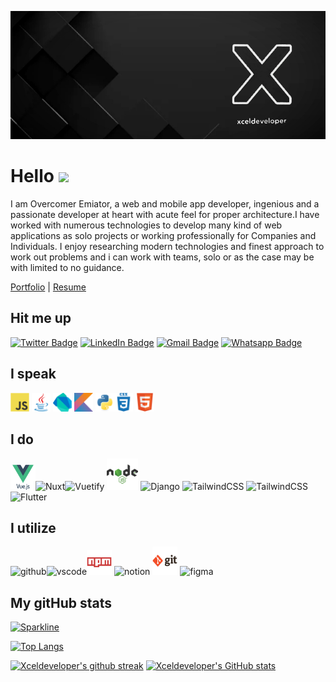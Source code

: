 [![Xceldeveloper's GitHub Banner](./assets/images/xceldeveloper-cover.jpg)](https://xceldeveloper.com)



# Hello <img src="https://raw.githubusercontent.com/MartinHeinz/MartinHeinz/master/wave.gif" width="30px">
I am Overcomer Emiator, a web and mobile app developer, ingenious and a passionate developer at heart with acute feel for proper architecture.I have worked with numerous technologies to develop many kind of web applications as solo projects or working professionally for Companies and Individuals. I enjoy researching modern technologies and finest approach to work out problems and i can work with teams, solo or as the case may be with limited to no guidance.


[Portfolio](https://xceldeveloper.com) | [Resume](https://my.indeed.com/p/overcomere-my85kbn)




## Hit me up [ ](#welcome-badges-4-readmemd-profile)
[![Twitter Badge](https://img.shields.io/badge/Twitter-1DA1F2?style=for-the-badge&logo=twitter&logoColor=white)](https://twitter.com/xceldeveloper)
[![LinkedIn Badge](https://img.shields.io/badge/LinkedIn-0077B5?style=for-the-badge&logo=linkedin&logoColor=white)](https://linkedin.com/in/overcomer-emiator-5573141b2/)
[![Gmail Badge](https://img.shields.io/badge/Gmail-D14836?style=for-the-badge&logo=gmail&logoColor=white)](mailto:xceldeveloper@gmail.com)
[![Whatsapp Badge](https://img.shields.io/badge/WhatsApp-25D366?style=for-the-badge&logo=whatsapp&logoColor=white)](https://wa.me/2348158696460)




## I speak
 <img src="https://github.com/devicons/devicon/blob/master/icons/javascript/javascript-original.svg" alt="JavaScript" width="30" height="30"/> <img  src="https://github.com/devicons/devicon/blob/master/icons/java/java-original.svg" alt="Java" width="30" height="30"/> <img  src="https://github.com/devicons/devicon/blob/master/icons/dart/dart-original.svg" alt="Dart" width="30" height="30"/> <img  src="https://github.com/devicons/devicon/blob/master/icons/kotlin/kotlin-original.svg" alt="Kotlin" width="30" height="30"/> <img  src="https://github.com/devicons/devicon/blob/master/icons/python/python-original.svg" alt="python" width="30" height="30"/><img  src="https://github.com/devicons/devicon/blob/master/icons/css3/css3-plain-wordmark.svg" alt="CSS" width="30" height="30" />
 <img src="https://github.com/devicons/devicon/blob/master/icons/html5/html5-original.svg" alt="HTML" width="30" height="30"/>







##  I do
<img src="https://github.com/devicons/devicon/blob/master/icons/vuejs/vuejs-original-wordmark.svg" alt="VueJS" width="40" height="40"/><img src="https://nuxtjs.org/logos/nuxtjs-typo.svg" alt="Nuxt" width="90" height="40"/><img src="https://cdn.worldvectorlogo.com/logos/vuetify.svg" alt="Vuetify" width="30" height="30"/> <img 
src="https://github.com/devicons/devicon/blob/master/icons/nodejs/nodejs-original-wordmark.svg" alt="NodeJS" width="50" height="50"/> <img 
src="https://cdn.worldvectorlogo.com/logos/django.svg" alt="Django" width="30" height="30"/>
<img src="https://cdn.worldvectorlogo.com/logos/tailwindcss.svg" alt="TailwindCSS" width="30" height="30"/> 
<img src="https://cdn.worldvectorlogo.com/logos/sass-1.svg" alt="TailwindCSS" width="30" height="30"/> 
<img src="https://cdn.worldvectorlogo.com/logos/flutter-logo.svg" alt="Flutter" width="20" height="20"/> 
 




## I utilize
<img src="https://cdn.worldvectorlogo.com/logos/github-icon-1.svg" alt="github" width="30" height="30"/><img
src="https://cdn.worldvectorlogo.com/logos/visual-studio-code-1.svg" alt="vscode" width="30" height="30"/><img src="https://github.com/devicons/devicon/blob/master/icons/npm/npm-original-wordmark.svg" alt="npm" width="40" height="40"/>
<img src="https://cdn.worldvectorlogo.com/logos/notion-2.svg" alt="notion" width="30" height="30"/>
<img src="https://github.com/devicons/devicon/blob/master/icons/git/git-original-wordmark.svg" alt="git" width="40" height="45"/>
<img src="https://cdn.worldvectorlogo.com/logos/figma-1.svg" alt="figma" width="30" height="30"/>




## My gitHub stats
[![Sparkline](https://stars.medv.io/Naereen/badges.svg)](https://stars.medv.io/Naereen/badges)

[![Top Langs](https://github-readme-stats.vercel.app/api/top-langs/?username=xceldeveloper&hide=html,css&theme=radical)](https://github.com/xceldeveloper/github-readme-stats) 


[![Xceldeveloper's github streak](https://github-readme-streak-stats.herokuapp.com/?user=xceldeveloper&theme=radical)](https://github.com/xceldeveloper/github-readme-streak-stats)   [![Xceldeveloper's  GitHub stats](https://github-readme-stats.vercel.app/api?username=xceldeveloper&theme=radical)](https://github.com/sceldeveloper/github-readme-stats)


